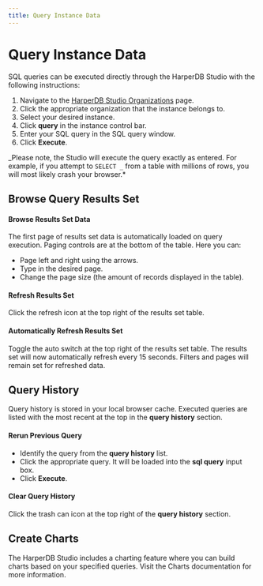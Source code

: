 ```yaml
---
title: Query Instance Data
---
```


# Query Instance Data

SQL queries can be executed directly through the HarperDB Studio with the following instructions:

1. Navigate to the [HarperDB Studio Organizations](https://studio.harperdb.io/organizations) page.
2. Click the appropriate organization that the instance belongs to.
3. Select your desired instance.
4. Click **query** in the instance control bar.
5. Enter your SQL query in the SQL query window.
6. Click **Execute**.

_Please note, the Studio will execute the query exactly as entered. For example, if you attempt to `SELECT _` from a table with millions of rows, you will most likely crash your browser.\*

## Browse Query Results Set

#### Browse Results Set Data

The first page of results set data is automatically loaded on query execution. Paging controls are at the bottom of the table. Here you can:

- Page left and right using the arrows.
- Type in the desired page.
- Change the page size (the amount of records displayed in the table).

#### Refresh Results Set

Click the refresh icon at the top right of the results set table.

#### Automatically Refresh Results Set

Toggle the auto switch at the top right of the results set table. The results set will now automatically refresh every 15 seconds. Filters and pages will remain set for refreshed data.

## Query History

Query history is stored in your local browser cache. Executed queries are listed with the most recent at the top in the **query history** section.

#### Rerun Previous Query

- Identify the query from the **query history** list.
- Click the appropriate query. It will be loaded into the **sql query** input box.
- Click **Execute**.

#### Clear Query History

Click the trash can icon at the top right of the **query history** section.

## Create Charts

The HarperDB Studio includes a charting feature where you can build charts based on your specified queries. Visit the Charts documentation for more information.
